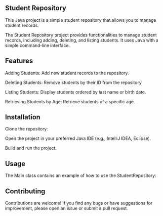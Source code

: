## Student Repository
This Java project is a simple student repository that allows you to manage student records.

The Student Repository project provides functionalities to manage student records, including adding, deleting, and listing students.
It uses Java with a simple command-line interface.

## Features

 Adding Students: Add new student records to the repository.

 Deleting Students: Remove students by their ID from the repository.

 Listing Students: Display students ordered by last name or birth date.

 Retrieving Students by Age: Retrieve students of a specific age.

 ## Installation

Clone the repository:

Open the project in your preferred Java IDE (e.g., IntelliJ IDEA, Eclipse).

 Build and run the project.

## Usage

The Main class contains an example of how to use the StudentRepository:

## Contributing

Contributions are welcome! If you find any bugs or have suggestions for improvement, please open an issue or submit a pull request.
